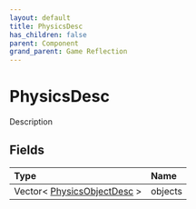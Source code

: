 ```yaml
---
layout: default
title: PhysicsDesc
has_children: false
parent: Component
grand_parent: Game Reflection
---
```

# PhysicsDesc
Description 

## Fields

| Type | Name |
|:----------|:--------------|
| Vector< [PhysicsObjectDesc](/riftbreaker-wiki/docs/game-reflection/components/physics_object_desc/) > | objects |

